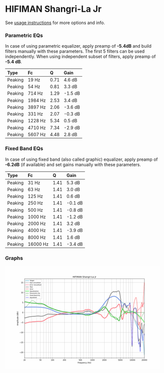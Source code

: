 # HIFIMAN Shangri-La Jr
See [usage instructions](https://github.com/jaakkopasanen/AutoEq#usage) for more options and info.

### Parametric EQs
In case of using parametric equalizer, apply preamp of **-5.4dB** and build filters manually
with these parameters. The first 5 filters can be used independently.
When using independent subset of filters, apply preamp of **-5.4 dB**.

| Type    | Fc      |    Q | Gain    |
|:--------|:--------|:-----|:--------|
| Peaking | 19 Hz   | 0.71 | 4.6 dB  |
| Peaking | 54 Hz   | 0.81 | 3.3 dB  |
| Peaking | 714 Hz  | 1.29 | -1.5 dB |
| Peaking | 1984 Hz | 2.53 | 3.4 dB  |
| Peaking | 3897 Hz | 2.06 | -3.6 dB |
| Peaking | 331 Hz  | 2.07 | -0.3 dB |
| Peaking | 1228 Hz | 5.34 | 0.5 dB  |
| Peaking | 4710 Hz | 7.34 | -2.9 dB |
| Peaking | 5607 Hz | 4.48 | 2.8 dB  |

### Fixed Band EQs
In case of using fixed band (also called graphic) equalizer, apply preamp of **-6.2dB**
(if available) and set gains manually with these parameters.

| Type    | Fc       |    Q | Gain    |
|:--------|:---------|:-----|:--------|
| Peaking | 31 Hz    | 1.41 | 5.3 dB  |
| Peaking | 63 Hz    | 1.41 | 3.0 dB  |
| Peaking | 125 Hz   | 1.41 | 0.6 dB  |
| Peaking | 250 Hz   | 1.41 | -0.1 dB |
| Peaking | 500 Hz   | 1.41 | -0.8 dB |
| Peaking | 1000 Hz  | 1.41 | -1.2 dB |
| Peaking | 2000 Hz  | 1.41 | 3.2 dB  |
| Peaking | 4000 Hz  | 1.41 | -3.9 dB |
| Peaking | 8000 Hz  | 1.41 | 1.6 dB  |
| Peaking | 16000 Hz | 1.41 | -3.4 dB |

### Graphs
![](./HIFIMAN%20Shangri-La%20Jr.png)